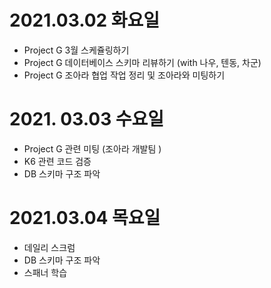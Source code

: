 
# 2021.03.02 화요일 

- Project G 3월 스케쥴링하기
- Project G 데이터베이스 스키마 리뷰하기 (with 나우, 텐동, 차군)
- Project G 조아라 협업 작업 정리 및 조아라와 미팅하기

# 2021. 03.03 수요일 

- Project G 관련 미팅 (조아라 개발팀 )
- K6 관련 코드 검증 
- DB 스키마 구조 파악 

# 2021.03.04 목요일

- 데일리 스크럼 
- DB 스키마 구조 파악
- 스패너 학습 
